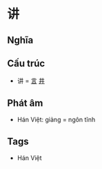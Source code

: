 # 讲

## Nghĩa

## Cấu trúc
* 讲 = [言](言.md) [井](井.md)

## Phát âm

* Hán Việt: giảng = ngôn tĩnh

## Tags
* Hán Việt

<script>window.HANZI_FIELD='讲';</script>
